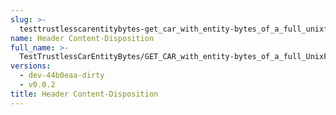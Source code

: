 ```yaml
---
slug: >-
  testtrustlesscarentitybytes-get_car_with_entity-bytes_of_a_full_unixfs_file_(format-car)-header_content-disposition
name: Header Content-Disposition
full_name: >-
  TestTrustlessCarEntityBytes/GET_CAR_with_entity-bytes_of_a_full_UnixFS_file_(format=car)/Header_Content-Disposition
versions:
  - dev-44b0eaa-dirty
  - v0.0.2
title: Header Content-Disposition
---
```


